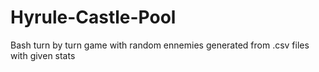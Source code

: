 # Hyrule-Castle-Pool
Bash turn by turn game with random ennemies generated from .csv files with given stats
